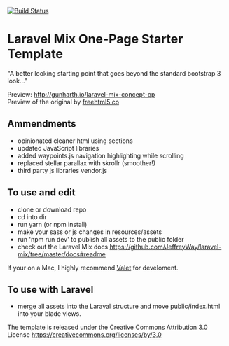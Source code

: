 [![Build Status](https://travis-ci.org/gunharth/laravel-mix-concept-op.svg?branch=master)](https://travis-ci.org/gunharth/laravel-mix-concept-op)

# Laravel Mix One-Page Starter Template

"A better looking starting point that goes beyond the standard bootstrap 3 look..."
 
Preview: http://gunharth.io/laravel-mix-concept-op  
Preview of the original by [freehtml5.co](https://freehtml5.co/demos/concept/)

## Ammendments
- opinionated cleaner html using sections
- updated JavaScript libraries
- added waypoints.js navigation highlighting while scrolling
- replaced stellar parallax with skrollr (smoother!)
- third party js libraries vendor.js

## To use and edit
- clone or download repo
- cd into dir
- run yarn (or npm install)
- make your sass or js changes in resources/assets
- run 'npm run dev' to publish all assets to the public folder
- check out the Laravel Mix docs https://github.com/JeffreyWay/laravel-mix/tree/master/docs#readme

If your on a Mac, I highly recommend [Valet](https://laravel.com/docs/5.6/valet) for develoment.

## To use with Laravel
- merge all assets into the Laraval structure and move public/index.html into your blade views.

The template is released under the Creative Commons Attribution 3.0 License https://creativecommons.org/licenses/by/3.0
